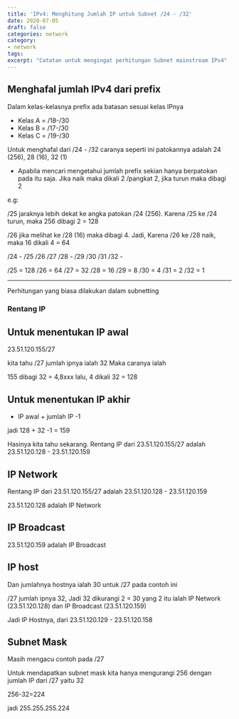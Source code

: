 ```yaml
---
title: 'IPv4: Menghitung Jumlah IP untuk Subnet /24 - /32'
date: 2020-07-05
draft: false
categories: network
category:
- network
tags:
excerpt: "Catatan untuk mengingat perhitungan Subnet mainstream IPv4"
---
```

## Menghafal jumlah IPv4 dari prefix

Dalam kelas-kelasnya prefix ada batasan sesuai kelas IPnya

* Kelas A = /18-/30
* Kelas B = /17-/30
* Kelas C = /19-/30

Untuk menghafal dari /24 - /32 caranya seperti ini
patokannya adalah 24 (256), 28 (16), 32 (1)

* Apabila mencari mengetahui jumlah prefix sekian hanya berpatokan pada itu saja.
  Jika naik maka dikali 2 /pangkat 2, jika turun maka dibagi 2

e.g:

/25
jaraknya lebih dekat ke angka patokan /24 (256). Karena /25 ke /24 turun,
maka 256 dibagi 2 = 128

/26
jika melihat ke /28 (16) maka dibagi 4. Jadi, Karena /26 ke /28 naik,
maka 16 dikali 4 = 64

/24	-
/25
/26
/27
/28	-
/29
/30
/31
/32	-

/25 = 128
/26 = 64
/27 = 32
/28 = 16
/29 = 8
/30 = 4
/31 = 2
/32 = 1

***

Perhitungan yang biasa dilakukan dalam subnetting

### Rentang IP

## Untuk menentukan IP awal

23\.51.120.155/27

kita tahu /27 jumlah ipnya ialah 32
Maka caranya ialah

155 dibagi 32 = 4,8xxx
lalu, 4 dikali 32 = 128

## Untuk menentukan IP akhir

* IP awal + jumlah IP -1

jadi 128 + 32 -1 = 159

Hasinya kita tahu sekarang.
Rentang IP dari 23.51.120.155/27 adalah 23.51.120.128 - 23.51.120.159

## IP Network

Rentang IP dari 23.51.120.155/27 adalah 23.51.120.128 - 23.51.120.159

23\.51.120.128 adalah IP Network

## IP Broadcast

23\.51.120.159 adalah IP Broadcast

## IP host

Dan jumlahnya hostnya ialah 30 untuk /27 pada contoh ini

/27 jumlah ipnya 32, Jadi 32 dikurangi 2 = 30
yang 2 itu ialah IP Network (23.51.120.128) dan IP Broadcast (23.51.120.159)

Jadi IP Hostnya, dari 23.51.120.129 - 23.51.120.158

## Subnet Mask

Masih mengacu contoh pada /27

Untuk mendapatkan subnet mask
kita hanya mengurangi 256 dengan jumlah IP dari /27 yaitu 32

256-32=224

jadi 255.255.255.224